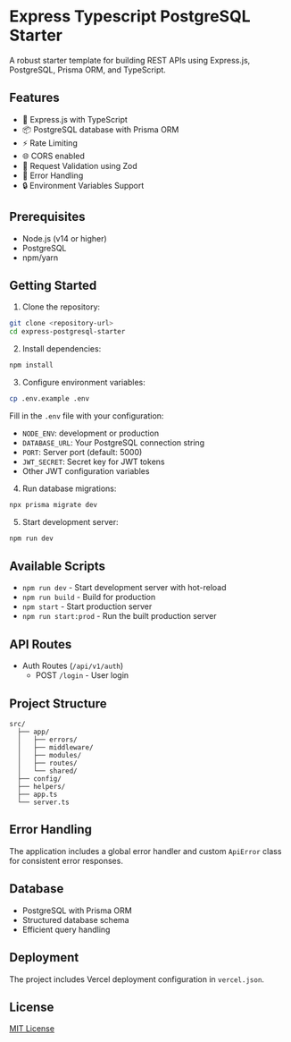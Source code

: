 # Express Typescript PostgreSQL Starter

A robust starter template for building REST APIs using Express.js, PostgreSQL, Prisma ORM, and TypeScript.

## Features

- 🚀 Express.js with TypeScript
- 📦 PostgreSQL database with Prisma ORM
- ⚡ Rate Limiting
- 🌐 CORS enabled
- 🔄 Request Validation using Zod
- 🎯 Error Handling
- 🔒 Environment Variables Support

## Prerequisites

- Node.js (v14 or higher)
- PostgreSQL
- npm/yarn

## Getting Started

1. Clone the repository:

```sh
git clone <repository-url>
cd express-postgresql-starter
```

2. Install dependencies:

```sh
npm install
```

3. Configure environment variables:

```sh
cp .env.example .env
```

Fill in the `.env` file with your configuration:

- `NODE_ENV`: development or production
- `DATABASE_URL`: Your PostgreSQL connection string
- `PORT`: Server port (default: 5000)
- `JWT_SECRET`: Secret key for JWT tokens
- Other JWT configuration variables

4. Run database migrations:

```sh
npx prisma migrate dev
```

5. Start development server:

```sh
npm run dev
```

## Available Scripts

- `npm run dev` - Start development server with hot-reload
- `npm run build` - Build for production
- `npm start` - Start production server
- `npm run start:prod` - Run the built production server

## API Routes

- Auth Routes (`/api/v1/auth`)
  - POST `/login` - User login

## Project Structure

```
src/
  ├── app/
  │   ├── errors/
  │   ├── middleware/
  │   ├── modules/
  │   ├── routes/
  │   └── shared/
  ├── config/
  ├── helpers/
  ├── app.ts
  └── server.ts
```

## Error Handling

The application includes a global error handler and custom `ApiError` class for consistent error responses.

## Database

- PostgreSQL with Prisma ORM
- Structured database schema
- Efficient query handling

## Deployment

The project includes Vercel deployment configuration in `vercel.json`.

## License

[MIT License](LICENSE)
